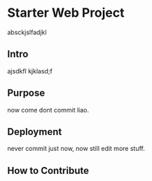 # Starter Web Project

absckjslfadjkl

## Intro
ajsdkfl kjklasd;f

## Purpose
now come dont commit liao.

## Deployment
never commit just now, now still edit more stuff.
## How to Contribute
